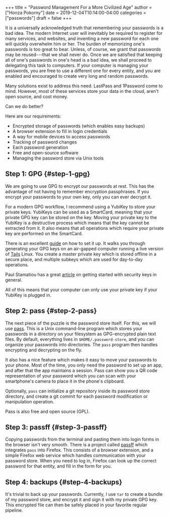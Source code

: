 +++
title = "Password Management For a More Civilized Age"
author = ["Honza Pokorny"]
date = 2019-12-04T10:14:00-04:00
categories = ["passwords"]
draft = false
+++

It is a universally acknowledged truth that remembering your passwords is a bad
idea. The modern Internet user will inevitably be required to register for
many services, and websites, and inventing a new password for each one will
quickly overwhelm him or her. The burden of memorizing one's passwords is too
great to bear. Unless, of course, we grant that passwords may be reused---that
we shall never do. Once we are satisfied that keeping all of one's passwords
in one's head is a bad idea, we shall proceed to delegating this task to
computers. If your computer is managing your passwords, you are free to use a
different one for every entity, and you are enabled and encouraged to create
very long and random passwords.

Many solutions exist to address this need. LastPass and 1Password come to
mind. However, most of these services store your data in the cloud, aren't
open source, and cost money.

Can we do better?

Here are our requirements:

- Encrypted storage of passwords (which enables easy backups)
- A browser extension to fill in login credentials
- A way for mobile devices to access passwords
- Tracking of password changes
- Each password generation
- Free and open-source software
- Managing the password store via Unix tools

## Step 1: GPG {#step-1-gpg}

We are going to use GPG to encrypt our passwords at rest. This has the
advantage of not having to remember encryption passphrases. If you encrypt
your passwords to your own key, only you can ever decrypt it.

For a modern GPG workflow, I recommend using a YubiKey to store your private
keys. YubiKeys can be used as a SmartCard, meaning that your private GPG key
can be stored on the key. Moving your private key to the YubiKey is a
destructive process which means that the key cannot be extracted from it. It
also means that all operations which require your private key are performed on
the SmartCard.

There is an excellent [guide](https://github.com/drduh/YubiKey-Guide) on how to set it up. It walks you through
generating your GPG keys on an air-gapped computer running a live version of
[Tails](https://tails.boum.org/) Linux. You create a master private key which is stored offline in a
secure place, and multiple subkeys which are used for day-to-day operations.

Paul Stamatiou has a great [article](https://paulstamatiou.com/getting-started-with-security-keys/) on getting started with security keys in
general.

All of this means that your computer can only use your private key if your
YubiKey is plugged in.

## Step 2: pass {#step-2-pass}

The next piece of the puzzle is the password store itself. For this, we will
use [pass](https://www.passwordstore.org/). This is a Unix command-line program which stores your passwords
in a directory on your filesystem as GPG-encrypted plain text files. By
default, everything lives in `$HOME/.password-store`, and you can organize
your passwords into directories. The `pass` program then handles encrypting
and decrypting on the fly.

It also has a nice feature which makes it easy to move your passwords to your
phone. Most of the time, you only need the password to set up an app, and
after that the app maintains a session. Pass can show you a QR code
representation of your password which you can scan with your smartphone's
camera to place it in the phone's clipboard.

Optionally, `pass` can initialize a git repository inside its password store
directory, and create a git commit for each password modification or
manipulation operation.

Pass is also free and open source (GPL).

## Step 3: passff {#step-3-passff}

Copying passwords from the terminal and pasting them into login forms in the
browser isn't very smooth. There is a project called [passff](https://github.com/passff/passff) which
integrates `pass` into Firefox. This consists of a browser extension, and a
simple Firefox web service which handles communication with your password
store. When you need to log in, Firefox can look up the correct password for
that entity, and fill in the form for you.

## Step 4: backups {#step-4-backups}

It's trivial to back up your passwords. Currently, I use `tar` to create a
bundle of my password store, and encrypt it and sign it with my private GPG
key. This encrypted file can then be safely placed in your favorite regular
pipeline.
